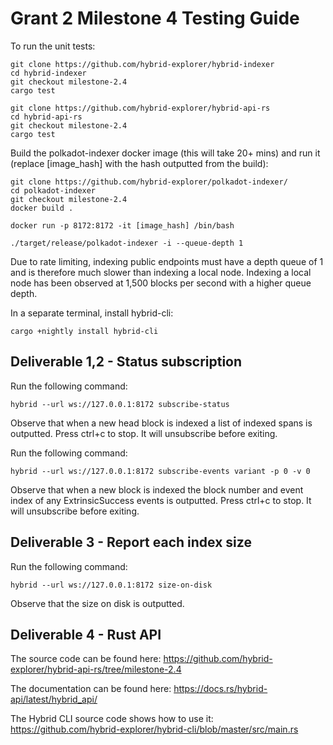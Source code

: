 # Grant 2 Milestone 4 Testing Guide

To run the unit tests:

```
git clone https://github.com/hybrid-explorer/hybrid-indexer
cd hybrid-indexer
git checkout milestone-2.4
cargo test

git clone https://github.com/hybrid-explorer/hybrid-api-rs
cd hybrid-api-rs
git checkout milestone-2.4
cargo test
```


Build the polkadot-indexer docker image (this will take 20+ mins) and run it (replace [image_hash] with the hash outputted from the build):

```
git clone https://github.com/hybrid-explorer/polkadot-indexer/
cd polkadot-indexer
git checkout milestone-2.4
docker build .
```

```
docker run -p 8172:8172 -it [image_hash] /bin/bash
```

```
./target/release/polkadot-indexer -i --queue-depth 1
```

Due to rate limiting, indexing public endpoints must have a depth queue of 1 and is therefore much slower than indexing a local node. Indexing a local node has been observed at 1,500 blocks per second with a higher queue depth.

In a separate terminal, install hybrid-cli:

```
cargo +nightly install hybrid-cli
```

## Deliverable 1,2 - Status subscription

Run the following command:

```
hybrid --url ws://127.0.0.1:8172 subscribe-status
```

Observe that when a new head block is indexed a list of indexed spans is outputted. Press ctrl+c to stop. It will unsubscribe before exiting.

Run the following command:

```
hybrid --url ws://127.0.0.1:8172 subscribe-events variant -p 0 -v 0
```

Observe that when a new block is indexed the block number and event index of any ExtrinsicSuccess events is outputted. Press ctrl+c to stop. It will unsubscribe before exiting.

## Deliverable 3 - Report each index size

Run the following command:

```
hybrid --url ws://127.0.0.1:8172 size-on-disk
```

Observe that the size on disk is outputted.

## Deliverable 4 - Rust API

The source code can be found here: https://github.com/hybrid-explorer/hybrid-api-rs/tree/milestone-2.4

The documentation can be found here: https://docs.rs/hybrid-api/latest/hybrid_api/

The Hybrid CLI source code shows how to use it: https://github.com/hybrid-explorer/hybrid-cli/blob/master/src/main.rs
